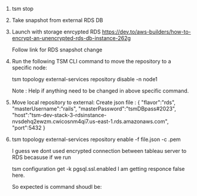 1.  tsm stop
2.  Take snapshot from external RDS DB
3.  Launch with storage enrcypted RDS 
    https://dev.to/aws-builders/how-to-encrypt-an-unencrypted-rds-db-instance-262g
	
	Follow link for RDS snapshot change
4.  Run the following TSM CLI command to move the repository to a specific node:

    tsm topology external-services repository disable -n node1
	
	Note : Help if anything need to be changed in above specific command.
	
5. Move local repository to external:
   Create json file :
 {
 "flavor":"rds",
 "masterUsername":"rails",
 "masterPassword":"tsmDBpass#2023", 
 "host":"tsm-dev-stack-3-rdsinstance-nvsdehq2ewzm.cwicosnm4qi7.us-east-1.rds.amazonaws.com",
 "port":5432
}

6. tsm topology external-services repository enable -f file.json -c <ssl certificate file>.pem

   I guess we dont used encrypted connection between tableau server to RDS becasuse if we run 
   
   tsm configuration get -k pgsql.ssl.enabled
   I am getting responce false here. 
   
   So expected is command shoudl be:
